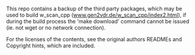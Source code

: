 This repo contains a backup of the third party packages, which may be used to build
w_scan_cpp (www.gen2vdr.de/w_scan_cpp/index2.html), if during the build process the
'make download' command cannot be issued (ie. not wget or no network connection).

For the licenses of the contents, see the original authors READMEs and Copyright hints, which are included.

